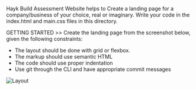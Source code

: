 Hayk Build Assessment Website helps to
Create a landing page for a company/business of your choice, real or imaginary. Write your code in the index.html and main.css files in this directory.

  GETTING STARTED >> 
Create the landing page from the screenshot below, given the following constraints:

* The layout should be done with grid or flexbox.
* The markup should use semantic HTML
* The code should use proper indentation
* Use git through the CLI and have appropriate commit messages

![Layout](./layout.png)
